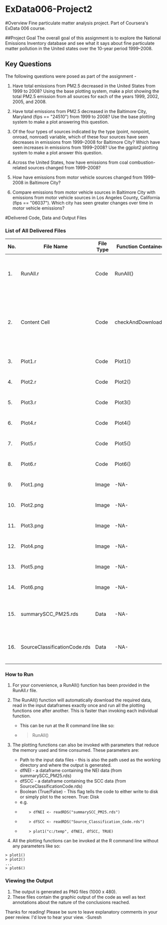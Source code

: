 ExData006-Project2
==================

#Overview
Fine particulate matter analysis project. Part of Coursera's ExData 006 course.

##Project Goal
The overall goal of this assignment is to explore the National Emissions Inventory database and see what it says about fine particulate matter pollution in the United states over the 10-year period 1999–2008.

## Key Questions
The following questions were posed as part of the assignment -

1. Have total emissions from PM2.5 decreased in the United States from 1999 to 2008? Using the base plotting system, make a plot showing the total PM2.5 emission from all sources for each of the years 1999, 2002, 2005, and 2008.

2. Have total emissions from PM2.5 decreased in the Baltimore City, Maryland (fips == "24510") from 1999 to 2008? Use the base plotting system to make a plot answering this question.

3. Of the four types of sources indicated by the type (point, nonpoint, onroad, nonroad) variable, which of these four sources have seen decreases in emissions from 1999–2008 for Baltimore City? Which have seen increases in emissions from 1999–2008? Use the ggplot2 plotting system to make a plot answer this question.

4. Across the United States, how have emissions from coal combustion-related sources changed from 1999–2008?

5. How have emissions from motor vehicle sources changed from 1999–2008 in Baltimore City?

6. Compare emissions from motor vehicle sources in Baltimore City with emissions from motor vehicle sources in Los Angeles County, California (fips == "06037"). Which city has seen greater changes over time in motor vehicle emissions?
 
#Delivered Code, Data and Output Files

### List of All Delivered Files

| No. | File Name | File Type | Function Contained | Description |
| ------------- | ------------- |------------- |------------- |------------- |
| 1.   |  RunAll.r           | Code       | RunAll()           |The purpose is to invoke all the other code in one go. |
| 2.   | Content Cell  | Code       | checkAndDownload() |Used internally by all other files to check if the data files are available in the path.
| 3.   |  Plot1.r           | Code       | Plot1()            | Produces the first plot.                              |
| 4.   |  Plot2.r           | Code       | Plot2()            | Produces the second plot.                             |
| 5.   |  Plot3.r           | Code       | Plot3()            | Produces the third plot.                              |
| 6.   |  Plot4.r           | Code       | Plot4()            | Produces the fourth plot.                             |
| 7.   |  Plot5.r           | Code       | Plot5()            | Produces the fifth plot.                              |
| 8.   |  Plot6.r           | Code       | Plot6()            | Produces the sixth plot.                              |
| 9.   |  Plot1.png         | Image      | -NA-               | Output from running Plot1()                           |
| 10.  |  Plot2.png         | Image      | -NA-               | Output from running Plot1()                           |
| 11.  |  Plot3.png         | Image      | -NA-               | Output from running Plot1()                           |
| 12.  |  Plot4.png         | Image      | -NA-               | Output from running Plot1()                           |
| 13.  |  Plot5.png         | Image      | -NA-               | Output from running Plot1()                           |
| 14.  |  Plot6.png         | Image      | -NA-               | Output from running Plot1()                           |
| 15.  | summarySCC_PM25.rds | Data       | -NA-               | Data downloaded from course website - Input           |
| 16.  | SourceClassificationCode.rds | Data       | -NA-   | Data downloaded from course website - Input           |


### How to Run

1. For your convenience, a RunAll() function has been provided in the RunAll.r file. 

2. The RunAll() function will automatically download the required data, read in the input dataframes exactly once and run all the plotting functions one after another. This is faster than invoking each individual function. 
   * This can be run at the R command line like so:
   * > RunAll()

3. The plotting functions can also be invoked with parameters that reduce the memory used and time consumed. These parameters are:
   * Path to the input data files - this is also the path used as the working directory and where the output is generated.
   * dfNEI - a dataframe containing the NEI data (from summarySCC_PM25.rds)
   * dfSCC - a dataframe containing the SCC data (from SourceClassificationCode.rds)
   * Boolean (True/False) - This flag tells the code to either write to disk or simply plot to the screen. True: Disk
   * e.g.
   *         > dfNEI <- readRDS("summarySCC_PM25.rds")
   *         > dfSCC <- readRDS("Source_Classification_Code.rds")
   *         > plot1("c:/temp", dfNEI, dfSCC, TRUE)
   
4. All the plotting functions can be invoked at the R command line without any parameters like so: 
```
> plot1()
> plot2()
...
> plot6()
```
### Viewing the Output
1. The output is generated as PNG files (1000 x 480).
2. These files contain the graphic output of the code as well as text annotations about the nature of the conclusions reached.


Thanks for reading! Please be sure to leave explanatory comments in your peer review. I'd love to hear your view.
-Suresh 
